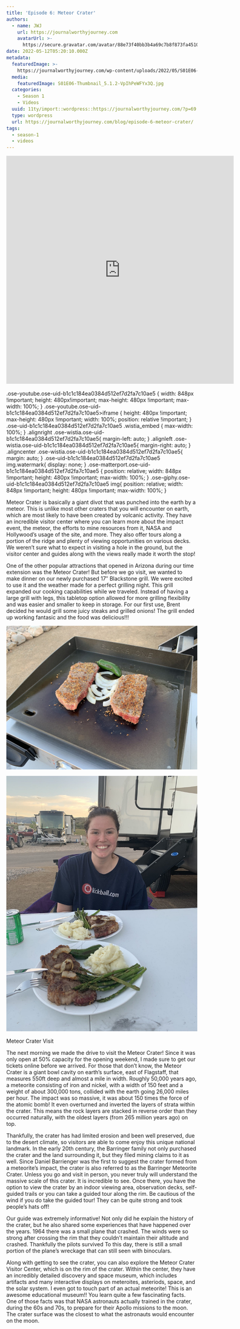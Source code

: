 ```yaml
---
title: 'Episode 6: Meteor Crater'
authors:
  - name: JWJ
    url: https://journalworthyjourney.com
    avatarUrl: >-
      https://secure.gravatar.com/avatar/88e73f40bb3b4a69c7b8f873fa45104dd6dcbac157ec972498c06986de5efbaa?s=96&d=mm&r=g
date: 2022-05-12T05:20:10.000Z
metadata:
  featuredImage: >-
    https://journalworthyjourney.com/wp-content/uploads/2022/05/S01E06-Thumbnail_5.1.2.jpg
  media:
    featuredImage: S01E06-Thumbnail_5.1.2-VpIhPeWFYx3Q.jpg
  categories:
    - Season 1
    - Videos
  uuid: 11ty/import::wordpress::https://journalworthyjourney.com/?p=69
  type: wordpress
  url: https://journalworthyjourney.com/blog/episode-6-meteor-crater/
tags:
  - season-1
  - videos
---
```

<iframe loading="lazy" allowfullscreen="true" title="A meteor left this giant hole in Arizona - She drives the RV for the first time" width="600" height="600" src="https://www.youtube.com/embed/ZnxyXd7WYyk?feature=oembed&amp;color=red&amp;rel=1&amp;controls=1&amp;fs=1&amp;iv_load_policy=0&amp;autoplay=0&amp;modestbranding=0&amp;cc_load_policy=0&amp;playsinline=1" frameborder="0" allow="accelerometer; encrypted-media;accelerometer;autoplay;clipboard-write;gyroscope;picture-in-picture clipboard-write; encrypted-media; gyroscope; picture-in-picture; web-share" referrerpolicy="strict-origin-when-cross-origin"></iframe>

.ose-youtube.ose-uid-b1c1c184ea0384d512ef7d2fa7c10ae5 { width: 848px !important; height: 480px!important; max-height: 480px !important; max-width: 100%; } .ose-youtube.ose-uid-b1c1c184ea0384d512ef7d2fa7c10ae5>iframe { height: 480px !important; max-height: 480px !important; width: 100%; position: relative !important; } .ose-uid-b1c1c184ea0384d512ef7d2fa7c10ae5 .wistia\_embed { max-width: 100%; } .alignright .ose-wistia.ose-uid-b1c1c184ea0384d512ef7d2fa7c10ae5{ margin-left: auto; } .alignleft .ose-wistia.ose-uid-b1c1c184ea0384d512ef7d2fa7c10ae5{ margin-right: auto; } .aligncenter .ose-wistia.ose-uid-b1c1c184ea0384d512ef7d2fa7c10ae5{ margin: auto; } .ose-uid-b1c1c184ea0384d512ef7d2fa7c10ae5 img.watermark{ display: none; } .ose-matterport.ose-uid-b1c1c184ea0384d512ef7d2fa7c10ae5 { position: relative; width: 848px !important; height: 480px !important; max-width: 100%; } .ose-giphy.ose-uid-b1c1c184ea0384d512ef7d2fa7c10ae5 img{ position: relative; width: 848px !important; height: 480px !important; max-width: 100%; }

Meteor Crater is basically a giant divot that was punched into the earth by a meteor. This is unlike most other craters that you will encounter on earth, which are most likely to have been created by volcanic activity. They have an incredible visitor center where you can learn more about the impact event, the meteor, the efforts to mine resources from it, NASA and Hollywood’s usage of the site, and more. They also offer tours along a portion of the ridge and plenty of viewing opportunities on various decks. We weren’t sure what to expect in visiting a hole in the ground, but the visitor center and guides along with the views really made it worth the stop!

One of the other popular attractions that opened in Arizona during our time extension was the Meteor Crater! But before we go visit, we wanted to make dinner on our newly purchased 17″ Blackstone grill. We were excited to use it and the weather made for a perfect grilling night. This grill expanded our cooking capabilities while we traveled. Instead of having a large grill with legs, this tabletop option allowed for more grilling flexibility and was easier and smaller to keep in storage. For our first use, Brent decided he would grill some juicy steaks and grilled onions! The grill ended up working fantasic and the food was delicious!!!

![](IMG_20200428_203315-2048x1536-dg8gyIZaGB6G.jpg)

![](IMG_20200428_205500-scaled-knHK6L68mSJW.jpg)

Meteor Crater Visit

The next morning we made the drive to visit the Meteor Crater! Since it was only open at 50% capacity for the opening weekend, I made sure to get our tickets online before we arrived. For those that don’t know, the Meteor Crater is a giant bowl cavity on earth’s surface, east of Flagstaff, that measures 550ft deep and almost a mile in width. Roughly 50,000 years ago, a meteorite consisting of iron and nickel, with a width of 150 feet and a weight of about 300,000 tons, collided with the earth going 26,000 miles per hour. The impact was so massive, it was about 150 times the force of the atomic bomb! It even overturned and inverted the layers of strata within the crater. This means the rock layers are stacked in reverse order than they occurred naturally, with the oldest layers (from 265 million years ago) on top.

Thankfully, the crater has had limited erosion and been well preserved, due to the desert climate, so visitors are able to come enjoy this unique national landmark. In the early 20th century, the Barringer family not only purchased the crater and the land surrounding it, but they filed mining claims to it as well. Since Daniel Barrienger was the first to suggest the crater formed from a meteorite’s impact, the crater is also referred to as the Barringer Meteorite Crater. Unless you go and visit in person, you never truly will understand the massive scale of this crater. It is incredible to see. Once there, you have the option to view the crater by an indoor viewing area, observation decks, self-guided trails or you can take a guided tour along the rim. Be cautious of the wind if you do take the guided tour! They can be quite strong and took people’s hats off!

Our guide was extremely informative! Not only did he explain the history of the crater, but he also shared some experiences that have happened over the years. 1964 there was a small plane that crashed. The winds were so strong after crossing the rim that they couldn’t maintain their altitude and crashed. Thankfully the pilots survived To this day, there is still a small portion of the plane’s wreckage that can still seen with binoculars.

Along with getting to see the crater, you can also explore the Meteor Crater Visitor Center, which is on the rim of the crater. Within the center, they have an incredibly detailed discovery and space museum, which includes artifacts and many interactive displays on meteroites, asteriods, space, and the solar system. I even got to touch part of an actual meteorite! This is an awesome educational museum!! You learn quite a few fascinating facts. One of those facts was that NASA astronauts actually trained in the crater, during the 60s and 70s, to prepare for their Apollo missions to the moon. The crater surface was the closest to what the astronauts would encounter on the moon.
